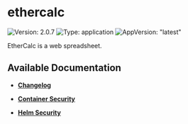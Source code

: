 # ethercalc

![Version: 2.0.7](https://img.shields.io/badge/Version-2.0.7-informational?style=flat-square) ![Type: application](https://img.shields.io/badge/Type-application-informational?style=flat-square) ![AppVersion: "latest"](https://img.shields.io/badge/AppVersion-"latest"-informational?style=flat-square)

EtherCalc is a web spreadsheet.

## Available Documentation

- [**Changelog**](CHANGELOG)

- [**Container Security**](container-security)

- [**Helm Security**](helm-security)

